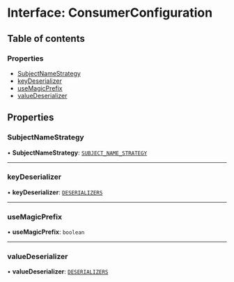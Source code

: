 # Interface: ConsumerConfiguration

## Table of contents

### Properties

- [SubjectNameStrategy](ConsumerConfiguration.md#subjectnamestrategy)
- [keyDeserializer](ConsumerConfiguration.md#keydeserializer)
- [useMagicPrefix](ConsumerConfiguration.md#usemagicprefix)
- [valueDeserializer](ConsumerConfiguration.md#valuedeserializer)

## Properties

### SubjectNameStrategy

• **SubjectNameStrategy**: [`SUBJECT_NAME_STRATEGY`](../enums/SUBJECT_NAME_STRATEGY.md)

___

### keyDeserializer

• **keyDeserializer**: [`DESERIALIZERS`](../enums/DESERIALIZERS.md)

___

### useMagicPrefix

• **useMagicPrefix**: `boolean`

___

### valueDeserializer

• **valueDeserializer**: [`DESERIALIZERS`](../enums/DESERIALIZERS.md)
